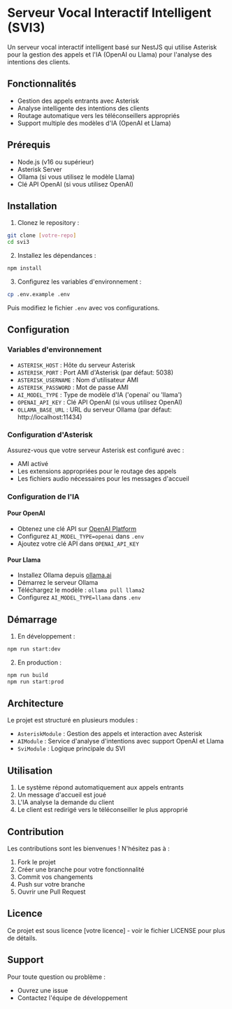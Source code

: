 # Serveur Vocal Interactif Intelligent (SVI3)

Un serveur vocal interactif intelligent basé sur NestJS qui utilise Asterisk pour la gestion des appels et l'IA (OpenAI ou Llama) pour l'analyse des intentions des clients.

## Fonctionnalités

- Gestion des appels entrants avec Asterisk
- Analyse intelligente des intentions des clients
- Routage automatique vers les téléconseillers appropriés
- Support multiple des modèles d'IA (OpenAI et Llama)

## Prérequis

- Node.js (v16 ou supérieur)
- Asterisk Server
- Ollama (si vous utilisez le modèle Llama)
- Clé API OpenAI (si vous utilisez OpenAI)

## Installation

1. Clonez le repository :
```bash
git clone [votre-repo]
cd svi3
```

2. Installez les dépendances :
```bash
npm install
```

3. Configurez les variables d'environnement :
```bash
cp .env.example .env
```
Puis modifiez le fichier `.env` avec vos configurations.

## Configuration

### Variables d'environnement

- `ASTERISK_HOST` : Hôte du serveur Asterisk
- `ASTERISK_PORT` : Port AMI d'Asterisk (par défaut: 5038)
- `ASTERISK_USERNAME` : Nom d'utilisateur AMI
- `ASTERISK_PASSWORD` : Mot de passe AMI
- `AI_MODEL_TYPE` : Type de modèle d'IA ('openai' ou 'llama')
- `OPENAI_API_KEY` : Clé API OpenAI (si vous utilisez OpenAI)
- `OLLAMA_BASE_URL` : URL du serveur Ollama (par défaut: http://localhost:11434)

### Configuration d'Asterisk

Assurez-vous que votre serveur Asterisk est configuré avec :
- AMI activé
- Les extensions appropriées pour le routage des appels
- Les fichiers audio nécessaires pour les messages d'accueil

### Configuration de l'IA

#### Pour OpenAI
- Obtenez une clé API sur [OpenAI Platform](https://platform.openai.com)
- Configurez `AI_MODEL_TYPE=openai` dans `.env`
- Ajoutez votre clé API dans `OPENAI_API_KEY`

#### Pour Llama
- Installez Ollama depuis [ollama.ai](https://ollama.ai)
- Démarrez le serveur Ollama
- Téléchargez le modèle : `ollama pull llama2`
- Configurez `AI_MODEL_TYPE=llama` dans `.env`

## Démarrage

1. En développement :
```bash
npm run start:dev
```

2. En production :
```bash
npm run build
npm run start:prod
```

## Architecture

Le projet est structuré en plusieurs modules :

- `AsteriskModule` : Gestion des appels et interaction avec Asterisk
- `AIModule` : Service d'analyse d'intentions avec support OpenAI et Llama
- `SviModule` : Logique principale du SVI

## Utilisation

1. Le système répond automatiquement aux appels entrants
2. Un message d'accueil est joué
3. L'IA analyse la demande du client
4. Le client est redirigé vers le téléconseiller le plus approprié

## Contribution

Les contributions sont les bienvenues ! N'hésitez pas à :
1. Fork le projet
2. Créer une branche pour votre fonctionnalité
3. Commit vos changements
4. Push sur votre branche
5. Ouvrir une Pull Request

## Licence

Ce projet est sous licence [votre licence] - voir le fichier LICENSE pour plus de détails.

## Support

Pour toute question ou problème :
- Ouvrez une issue
- Contactez l'équipe de développement
